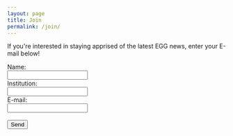 ```yaml
---
layout: page
title: Join
permalink: /join/
---
```

If you're interested in staying apprised of the latest EGG news, enter your E-mail below!

<form action="https://formspree.io/douglas.brinkerhoff@gmail.com" method="POST">
  Name: <br>
  <input type="name" name="name"/><br>
  Institution: <br>
  <input type="inst" name="inst"/><br>
  E-mail: <br>
  <input type="email" name="email"/><br>
  <br>
  <input type="submit" value="Send"/>
</form>

